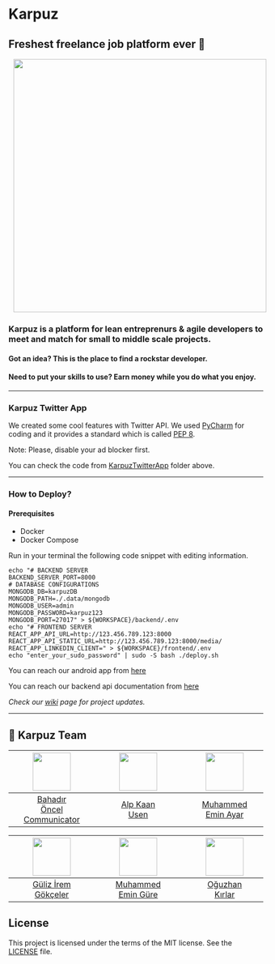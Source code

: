 # Karpuz

## Freshest freelance job platform ever 🍉

<p align="center">
<img height="500px" align="center" hspace="10px" src="https://i.imgur.com/td9AXrp.png">
  </div>

### Karpuz is a platform for lean entreprenurs & agile developers to meet and match for small to middle scale projects. 

#### Got an idea? This is the place to find a rockstar developer.
#### Need to put your skills to use? Earn money while you do what you enjoy.

---

### Karpuz Twitter App

We created some cool features with Twitter API. We used [PyCharm](https://www.jetbrains.com/pycharm/) for coding and it provides a standard which is called [PEP 8](https://www.python.org/dev/peps/pep-0008/).

Note: Please, disable your ad blocker first.

You can check the code from [KarpuzTwitterApp](https://github.com/bounswe/bounswe2018group5/tree/master/KarpuzTwitterApp) folder above. 

---

### How to Deploy?

#### Prerequisites
- Docker
- Docker Compose

Run in your terminal the following code snippet with editing information.
```
echo "# BACKEND SERVER
BACKEND_SERVER_PORT=8000
# DATABASE CONFIGURATIONS
MONGODB_DB=karpuzDB
MONGODB_PATH=./.data/mongodb
MONGODB_USER=admin
MONGODB_PASSWORD=karpuz123
MONGODB_PORT=27017" > ${WORKSPACE}/backend/.env
echo "# FRONTEND SERVER
REACT_APP_API_URL=http://123.456.789.123:8000
REACT_APP_API_STATIC_URL=http://123.456.789.123:8000/media/
REACT_APP_LINKEDIN_CLIENT=" > ${WORKSPACE}/frontend/.env
echo "enter_your_sudo_password" | sudo -S bash ./deploy.sh
```

You can reach our android app from [here](https://github.com/bounswe/bounswe2018group5/blob/master/karpuz-android-app.apk)

You can reach our backend api documentation from [here](https://documenter.getpostman.com/view/5982438/Rzfdopvj#63c3f76b-8c03-4141-ba4e-253b5915ab97)

*Check our [wiki](https://github.com/bounswe/bounswe2018group5/wiki) page for project updates.*

---

## :balloon: Karpuz Team 
[<img height="75px" align="center" hspace="40" src="https://avatars3.githubusercontent.com/u/770464?s=400&v=4">](https://github.com/b-onc) | [<img height="75px" align="center" hspace="40" src="https://avatars1.githubusercontent.com/u/31032657?s=400&v=4">](https://github.com/alpkaanusen) | [<img height="75px" align="center" hspace="40" src="https://avatars1.githubusercontent.com/u/32845642?s=400&v=4">](https://github.com/eminayar ) | [<img height="75px" align="center" hspace="40" src="https://avatars2.githubusercontent.com/u/32296741?s=400&v=4">](https://github.com/berkan20) | [<img height="75px" align="center" hspace="40" src="https://avatars0.githubusercontent.com/u/20903868?s=400&v=4">](https://github.com/benescaglayan)
---|---|---|---|---|
[<div align="center">Bahadır</div><div align="center">Öncel</div><div align="center">Communicator</div>](https://github.com/bounswe/bounswe2018group5/wiki/bahadir-oncel) | [<div align="center">Alp Kaan </div><div align="center">Usen</div>](https://github.com/bounswe/bounswe2018group5/wiki/alp-kaan-usen) | [<div align="center">Muhammed</div><div align="center">Emin Ayar</div>](https://github.com/bounswe/bounswe2018group5/wiki/muhammed-emin-ayar) | [<div align="center">İhsan Berkan</div><div align="center">Balaban</div>](https://github.com/bounswe/bounswe2018group5/wiki/ihsan-berkan-balaban) | [<div align="center">Batuhan</div><div align="center">Enes</div><div align="center">Çağlayan</div>](https://github.com/bounswe/bounswe2018group5/wiki/batuhan-enes-%C3%A7a%C4%9Flayan)
  
[<img height="75px" align="center" hspace="40" src="https://avatars2.githubusercontent.com/u/36156287?s=400&v=4">](https://github.com/iremgokceler) | [<img height="75px" align="center" hspace="40" src="https://avatars3.githubusercontent.com/u/10131120?s=400&v=4">](https://github.com/emingure)  | [<img height="75px" align="center" hspace="40" src="https://avatars0.githubusercontent.com/u/23276683?s=400&v=4">](https://github.com/Oguzhan09) | [<img height="75px" align="center" hspace="40" src="https://avatars1.githubusercontent.com/u/10683524?s=400&v=4">](https://github.com/enisimsar) 
---|---|---|---|
[<div align="center">Güliz İrem</div><div align="center">Gökçeler</div>](https://github.com/bounswe/bounswe2018group5/wiki/guliz-irem-gokceler) | [<div align="center">Muhammed</div><div align="center">Emin Güre</div>](https://github.com/bounswe/bounswe2018group5/wiki/muhammed-emin-g%C3%BCre) | [<div align="center">Oğuzhan</div><div align="center">Kırlar</div>](https://github.com/bounswe/bounswe2018group5/wiki/oguzhan-kirlar)  | [<div align="center">Enis</div><div align="center">Simsar</div>](https://github.com/bounswe/bounswe2018group5/wiki/enis-simsar) 

## License

This project is licensed under the terms of the MIT license. See the [LICENSE](LICENSE) file.
  
